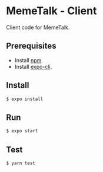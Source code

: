 # MemeTalk - Client

Client code for MemeTalk.

## Prerequisites

- Install [npm](https://www.npmjs.com/get-npm).
- Install [expo-cli](https://docs.expo.io/).

## Install

```bash
$ expo install
```

## Run

```bash
$ expo start
```

## Test

```bash
$ yarn test
```